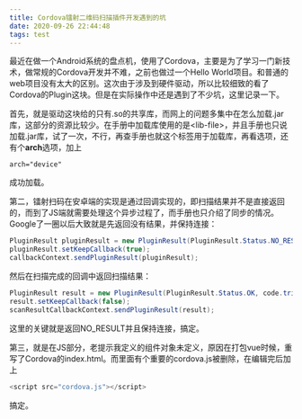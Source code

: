 ```yaml
---
title: Cordova镭射二维码扫描插件开发遇到的坑
date: 2020-09-26 22:44:48
tags: test
---
```


最近在做一个Android系统的盘点机，使用了Cordova，主要是为了学习一门新技术，做常规的Cordova开发并不难，之前也做过一个Hello World项目。和普通的web项目没有太大的区别。这次由于涉及到硬件驱动，所以比较细致的看了Cordova的Plugin这块。但是在实际操作中还是遇到了不少坑，这里记录一下。

首先，就是驱动这块给的只有.so的共享库，而网上的问题多集中在怎么加载.jar库，这部分的资源比较少。在手册中加载库使用的是\<lib-file\>，并且手册也只说加载.jar库，试了一次，不行，再查手册也就这个标签用于加载库，再看选项，还有个**arch**选项，加上
```
arch="device"
```
成功加载。

第二，镭射扫码在安卓端的实现是通过回调实现的，即扫描结果并不是直接返回的，而到了JS端就需要处理这个异步过程了，而手册也只介绍了同步的情况。Google了一圈以后大致就是先返回没有结果，并保持连接：
```java
PluginResult pluginResult = new PluginResult(PluginResult.Status.NO_RESULT);
pluginResult.setKeepCallback(true);
callbackContext.sendPluginResult(pluginResult);
```
然后在扫描完成的回调中返回扫描结果：
```java
PluginResult result = new PluginResult(PluginResult.Status.OK, code.trim());
result.setKeepCallback(false);
scanResultCallbackContext.sendPluginResult(result);
```
这里的关键就是返回NO_RESULT并且保持连接，搞定。

第三，就是在JS部分，老提示我定义的组件对象未定义，原因在打包vue时候，重写了Cordova的index.html。而里面有个重要的cordova.js被删除，在编辑完后加上
```javascript
<script src="cordova.js"></script>
```
搞定。